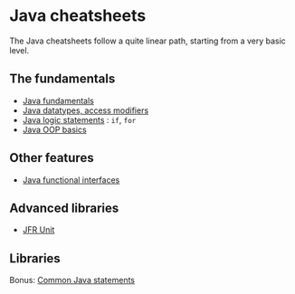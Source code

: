 # Java cheatsheets

The Java cheatsheets follow a quite linear path, starting from a very basic level.

## The fundamentals

- [Java fundamentals](1-0-java-basics.md)
- [Java datatypes, access modifiers](1-1-java-datatypes-modifiers.md)
- [Java logic statements](1-2-java-sttmt.md) : `if`, `for`
- [Java OOP basics](1-3-java-oop.md)

## Other features

- [Java functional interfaces](2-1-java-funct-int.md)

## Advanced libraries

- [JFR Unit](3-1-jfr-unit.md)

## Libraries


Bonus: [Common Java statements](common-java-statmts.md)
